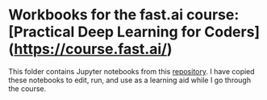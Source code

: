# Workbooks for the fast.ai course: [Practical Deep Learning for Coders] (https://course.fast.ai/)
This folder contains Jupyter notebooks from this [repository](https://github.com/fastai/fastbook). 
I have copied these notebooks to edit, run, and use as a learning aid while I go through the course. 
